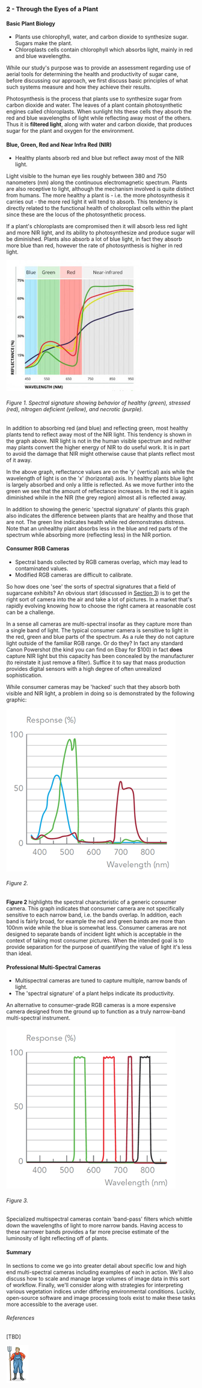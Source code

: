 ### 2 - Through the Eyes of a Plant

#### Basic Plant Biology

* Plants use chlorophyll, water, and carbon dioxide to synthesize sugar. Sugars make the plant.
* Chloroplasts cells contain chlorophyll which absorbs light, mainly in red and blue wavelengths.

While our study's purpose was to provide an assessment regarding use of aerial tools for determining the health 
and productivity of sugar cane, before discussing our approach, we first discuss basic principles of what such 
systems measure and how they achieve their results. 

Photosynthesis is the process that plants use to synthesize sugar from carbon dioxide and water. 
The leaves of a plant contain photosynthetic engines called chloroplasts. When sunlight hits these cells they absorb the 
red and blue wavelengths of light while reflecting away most of the others. Thus it is __filtered light__, along with water 
and carbon dioxide, that produces sugar for the plant and oxygen for the environment.

#### Blue, Green, Red and Near Infra Red (NIR)

* Healthy plants absorb red and blue but reflect away most of the NIR light.

Light visible to the human eye lies roughly between 380 and 750 nanometers (nm) along the continuous electromagnetic spectrum. 
Plants are also receptive to light, although the mechanism involved is quite distinct from humans. The more healthy a 
plant is - i.e. the more photosynthesis it carries out - the more red light it will tend to absorb. This tendency is 
directly related to the functional health of choloroplast cells within the plant since these are the locus of the photosynthetic process. 

If a plant's chloroplasts are compromised then it will absorb less red light and more NIR light, and its ability to 
photosynthesize and produce sugar will be diminished. Plants also absorb a lot of blue light, in fact they absorb more blue than red, however the rate of photosynthesis is higher
in red light. 

![](img/spectral-signature.jpg)
###### Figure 1. Spectral signature showing behavior of healthy (green), stressed (red), nitrogen deficient (yellow), and necrotic (purple). 

In addition to absorbing red (and blue) and reflecting green, most healthy plants tend to reflect away most of 
the NIR light. This tendency is shown in the graph above. NIR light is not in the human visible spectrum 
and neither may plants convert the higher energy of NIR to do useful work. It is in part to avoid the 
damage that NIR might otherwise cause that plants reflect most of it away. 

In the above graph, reflectance values are on the 'y' (vertical) axis while the wavelength of light is on the 'x' 
(horizontal) axis. In healthy plants blue light is largely absorbed and only a little is reflected. As we move further 
into the green we see that the amount of reflectance increases. In the red it is again diminished while in the NIR 
(the grey region) almost all is reflected away. 

In addition to showing the generic 'spectral signature' of plants this graph also indicates the difference 
between plants that are healthy and those that are not. The green line indicates health while red demonstrates distress. 
Note that an unhealthy plant absorbs less in the blue and red parts of the spectrum while absorbing more (reflecting less) 
in the NIR portion.   
 

#### Consumer RGB Cameras
* Spectral bands collected by RGB cameras overlap, which may lead to contaminated values.
* Modified RGB cameras are difficult to calibrate.

So how does one 'see' the sorts of spectral signatures that a field of sugarcane exhibits? An obvious start (discussed in 
[Section 3](study_methods.md)) is to get the right sort of camera into the air and take a lot of pictures.
In a market that's rapidly evolving knowing how to choose the right camera at reasonable cost can be a challenge.

In a sense all cameras are multi-spectral insofar as they capture more than a single band of light. The typical consumer
camera is sensitive to light in the red, green and blue parts of the spectrum. As a rule they do 
not capture light outside of the familiar RGB range. Or do they? In fact any standard Canon Powershot (the kind you can 
find on Ebay for $100) in fact __does__ capture NIR light but this capacity has been concealed by the manufacturer (to 
reinstate it just remove a filter). Suffice it to say that mass production provides digital sensors with a
high degree of often unrealized sophistication.
 
While consumer cameras may be 'hacked' such that they absorb both visible and NIR light, a problem in doing so is 
demonstrated by the following graphic:

![](img/consumer.png)
###### Figure 2.

__Figure 2__ highlights the spectral characteristic of a generic consumer camera. This graph indicates that consumer camera 
are not specifically sensitive to each narrow band, i.e. the bands overlap. In addition,
each band is fairly broad, for example the red and green bands are more than 100nm wide while the blue is somewhat less. 
Consumer cameras are not designed to separate bands of incident light which is acceptable in the context of taking 
most consumer pictures. When the intended goal is to provide separation for the purpose of quantifying the value of 
light it's less than ideal. 

#### Professional Multi-Spectral Cameras

* Multispectral cameras are tuned to capture multiple, narrow bands of light.
* The 'spectral signature' of a plant helps indicate its productivity.

An alternative to consumer-grade RGB cameras is a more expensive 
camera designed from the ground up to function as a truly narrow-band multi-spectral instrument. 

![](img/sequoia.png)
###### Figure 3.

Specialized multispectral cameras contain 'band-pass' filters which whittle down the wavelengths of light to more 
narrow bands. Having access to these narrower bands provides a far more precise estimate of the luminosity of 
light reflecting off of plants.    

#### Summary

In sections to come we go into greater detail about specific low and high end multi-spectral cameras including examples 
of each in action. We'll also discuss how to scale and manage large volumes of image data in this sort of workflow.  Finally, 
we'll consider along with strategies for interpreting various vegetation indices under differing environmental conditions. 
Luckily, open-source software and image processing tools exist to make these tasks more accessible to the average user.

###### References

[TBD]
 
![](img/farmera.png) 
